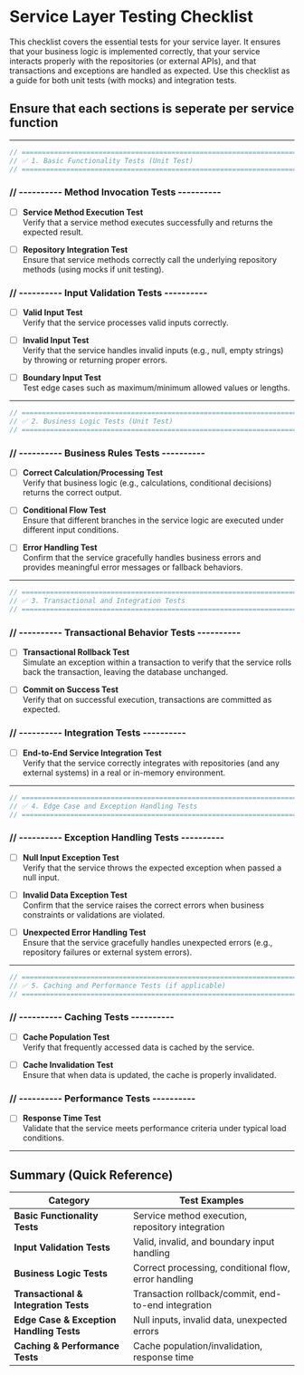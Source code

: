 # Service Layer Testing Checklist

This checklist covers the essential tests for your service layer. It ensures that your business logic is implemented correctly, that your service interacts properly with the repositories (or external APIs), and that transactions and exceptions are handled as expected. Use this checklist as a guide for both unit tests (with mocks) and integration tests.

## Ensure that each sections is seperate per service function

---

```java
// =========================================================================
// ✅ 1. Basic Functionality Tests (Unit Test)
// =========================================================================
```

### // ---------- Method Invocation Tests ----------

- [ ] **Service Method Execution Test**  
       Verify that a service method executes successfully and returns the expected result.

- [ ] **Repository Integration Test**  
       Ensure that service methods correctly call the underlying repository methods (using mocks if unit testing).

### // ---------- Input Validation Tests ----------

- [ ] **Valid Input Test**  
       Verify that the service processes valid inputs correctly.

- [ ] **Invalid Input Test**  
       Verify that the service handles invalid inputs (e.g., null, empty strings) by throwing or returning proper errors.

- [ ] **Boundary Input Test**  
       Test edge cases such as maximum/minimum allowed values or lengths.

---

```java
// =========================================================================
// ✅ 2. Business Logic Tests (Unit Test)
// =========================================================================
```

### // ---------- Business Rules Tests ----------

- [ ] **Correct Calculation/Processing Test**  
       Verify that business logic (e.g., calculations, conditional decisions) returns the correct output.

- [ ] **Conditional Flow Test**  
       Ensure that different branches in the service logic are executed under different input conditions.

- [ ] **Error Handling Test**  
       Confirm that the service gracefully handles business errors and provides meaningful error messages or fallback behaviors.

---

```java
// =========================================================================
// ✅ 3. Transactional and Integration Tests
// =========================================================================
```

### // ---------- Transactional Behavior Tests ----------

- [ ] **Transactional Rollback Test**  
       Simulate an exception within a transaction to verify that the service rolls back the transaction, leaving the database unchanged.

- [ ] **Commit on Success Test**  
       Verify that on successful execution, transactions are committed as expected.

### // ---------- Integration Tests ----------

- [ ] **End-to-End Service Integration Test**  
       Verify that the service correctly integrates with repositories (and any external systems) in a real or in-memory environment.

---

```java
// =========================================================================
// ✅ 4. Edge Case and Exception Handling Tests
// =========================================================================
```

### // ---------- Exception Handling Tests ----------

- [ ] **Null Input Exception Test**  
       Verify that the service throws the expected exception when passed a null input.

- [ ] **Invalid Data Exception Test**  
       Confirm that the service raises the correct errors when business constraints or validations are violated.

- [ ] **Unexpected Error Handling Test**  
       Ensure that the service gracefully handles unexpected errors (e.g., repository failures or external system errors).

---

```java
// =========================================================================
// ✅ 5. Caching and Performance Tests (if applicable)
// =========================================================================
```

### // ---------- Caching Tests ----------

- [ ] **Cache Population Test**  
       Verify that frequently accessed data is cached by the service.

- [ ] **Cache Invalidation Test**  
       Ensure that when data is updated, the cache is properly invalidated.

### // ---------- Performance Tests ----------

- [ ] **Response Time Test**  
       Validate that the service meets performance criteria under typical load conditions.

---

## Summary (Quick Reference)

| Category                                 | Test Examples                                        |
| ---------------------------------------- | ---------------------------------------------------- |
| **Basic Functionality Tests**            | Service method execution, repository integration     |
| **Input Validation Tests**               | Valid, invalid, and boundary input handling          |
| **Business Logic Tests**                 | Correct processing, conditional flow, error handling |
| **Transactional & Integration Tests**    | Transaction rollback/commit, end-to-end integration  |
| **Edge Case & Exception Handling Tests** | Null inputs, invalid data, unexpected errors         |
| **Caching & Performance Tests**          | Cache population/invalidation, response time         |
